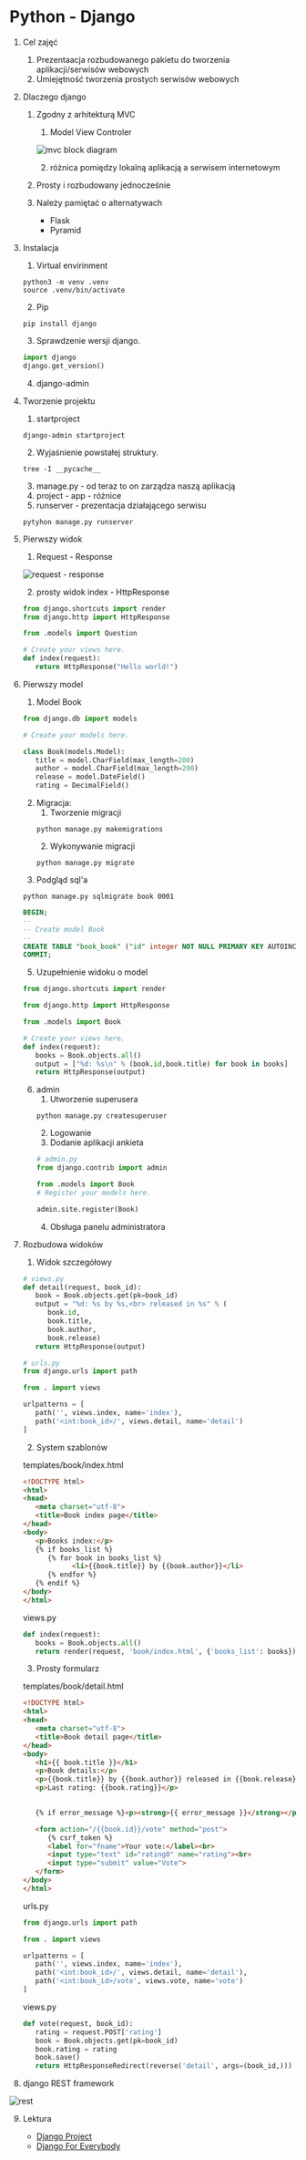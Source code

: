 Python - Django
===============

1. Cel zajęć
   1. Prezentaacja rozbudowanego pakietu do tworzenia aplikacji/serwisów webowych
   2. Umiejętność tworzenia prostych serwisów webowych
2. Dlaczego django
   1. Zgodny z arhitekturą MVC
      1. Model View Controler

      ![mvc block diagram][mvc-block]

      2. różnica pomiędzy lokalną aplikacją a serwisem internetowym
   2. Prosty i rozbudowany jednocześnie
   3. Należy pamiętać o alternatywach
      - Flask
      - Pyramid

3. Instalacja
   1. Virtual envirinment
   ```
   python3 -m venv .venv
   source .venv/bin/activate
   ```
   2. Pip
   ```
   pip install django
   ```
   3. Sprawdzenie wersji django.
   ``` python
   import django
   django.get_version()
   ```
   4. django-admin
4. Tworzenie projektu
   1. startproject 
   ```
   django-admin startproject
   ```
   2. Wyjaśnienie powstałej struktury.
   ```
   tree -I __pycache__
   ```
   3. manage.py - od teraz to on zarządza naszą aplikacją
   4. project - app - różnice
   5. runserver - prezentacja działającego serwisu
   ```
   pytyhon manage.py runserver
   ```
5. Pierwszy widok
   1. Request - Response

   ![request - response][req-resp]

   2. prosty widok index - HttpResponse
   ``` python
   from django.shortcuts import render
   from django.http import HttpResponse

   from .models import Question

   # Create your views here.
   def index(request):
      return HttpResponse("Hello world!")
   ```
6. Pierwszy model
   1. Model Book
   ``` python
   from django.db import models

   # Create your models here.

   class Book(models.Model):
      title = model.CharField(max_length=200)
      author = model.CharField(max_length=200)
      release = model.DateField()
      rating = DecimalField()
   ```
   2. Migracja: 
      1. Tworzenie migracji 
      ```
      python manage.py makemigrations
      ```
      2. Wykonywanie migracji
      ```
      python manage.py migrate
      ```
   3. Podgląd sql'a
   ```
   python manage.py sqlmigrate book 0001
   ```
   ``` sql
   BEGIN;
   --
   -- Create model Book
   --
   CREATE TABLE "book_book" ("id" integer NOT NULL PRIMARY KEY AUTOINCREMENT, "title" varchar(200) NOT NULL, "author" varchar(200) NOT NULL, "release" date NOT NULL, "rating" decimal NOT NULL);
   COMMIT;
   ```
   5. Uzupełnienie widoku o model
   ``` python
   from django.shortcuts import render

   from django.http import HttpResponse

   from .models import Book

   # Create your views here.
   def index(request):
      books = Book.objects.all()
      output = ["%d: %s\n" % (book.id,book.title) for book in books]
      return HttpResponse(output)
   ```
   6. admin
      1. Utworzenie superusera
      ```
      python manage.py createsuperuser
      ```
      2. Logowanie
      3. Dodanie aplikacji ankieta
      ``` python
      # admin.py
      from django.contrib import admin

      from .models import Book
      # Register your models here.

      admin.site.register(Book)
      ```
      4. Obsługa panelu administratora
7. Rozbudowa widoków
   1. Widok szczegółowy
   ``` python
   # views.py
   def detail(request, book_id):
      book = Book.objects.get(pk=book_id)
      output = "%d: %s by %s,<br> released in %s" % (
         book.id, 
         book.title, 
         book.author, 
         book.release)
      return HttpResponse(output)
   ```
   ``` python
   # urls.py
   from django.urls import path

   from . import views

   urlpatterns = [
      path('', views.index, name='index'),
      path('<int:book_id>/', views.detail, name='detail')
   ]
   ```
   2. System szablonów

   templates/book/index.html
   ``` html
   <!DOCTYPE html>
   <html>
   <head>
      <meta charset="utf-8">
      <title>Book index page</title>
   </head>
   <body>
      <p>Books index:</p>
      {% if books_list %}
         {% for book in books_list %}
               <li>{{book.title}} by {{book.author}}</li>
         {% endfor %}
      {% endif %}
   </body>
   </html>
   ```
   views.py
   ``` python
   def index(request):
      books = Book.objects.all()
      return render(request, 'book/index.html', {'books_list': books})
   ```
   3. Prosty formularz

   templates/book/detail.html
   ``` html
   <!DOCTYPE html>
   <html>
   <head>
      <meta charset="utf-8">
      <title>Book detail page</title>
   </head>
   <body>
      <h1>{{ book.title }}</h1>
      <p>Book details:</p>
      <p>{{book.title}} by {{book.author}} released in {{book.release}}</p>
      <p>Last rating: {{book.rating}}</p>
      

      {% if error_message %}<p><strong>{{ error_message }}</strong></p>{% endif %}

      <form action="/{{book.id}}/vote" method="post">
         {% csrf_token %}
         <label for="fname">Your vote:</label><br>
         <input type="text" id="rating0" name="rating"><br>
         <input type="submit" value="Vote">
      </form>
   </body>
   </html>
   ```
   urls.py
   ``` python
   from django.urls import path

   from . import views

   urlpatterns = [
      path('', views.index, name='index'),
      path('<int:book_id>/', views.detail, name='detail'),
      path('<int:book_id>/vote', views.vote, name='vote')
   ]
   ```
   views.py
   ``` python
   def vote(request, book_id):
      rating = request.POST['rating']
      book = Book.objects.get(pk=book_id)
      book.rating = rating
      book.save()
      return HttpResponseRedirect(reverse('detail', args=(book_id,)))
   ```
8. django REST framework

![rest][rest]

9. Lektura

   - [Django Project](https://www.djangoproject.com/start/)
   - [Django For Everybody](https://www.dj4e.com/)


[mvc-block]: ./mvc-block.drawio.png
[req-resp]: ./req-resp.drawio.png
[rest]: ./rest.drawio.png